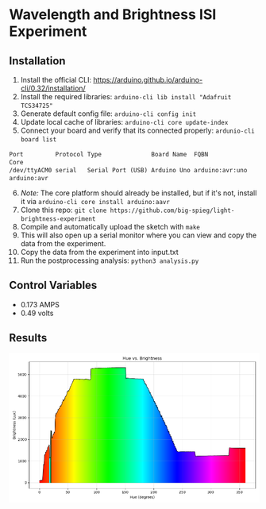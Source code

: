 # Wavelength and Brightness ISI Experiment

## Installation

1. Install the official CLI: https://arduino.github.io/arduino-cli/0.32/installation/
2. Install the required libraries: `arduino-cli lib install "Adafruit TCS34725"`
3. Generate default config file: `arduino-cli config init`
4. Update local cache of libraries: `arduino-cli core update-index`
5. Connect your board and verify that its connected properly: `ardunio-cli board list`
```
Port         Protocol Type              Board Name  FQBN            Core
/dev/ttyACM0 serial   Serial Port (USB) Arduino Uno arduino:avr:uno arduino:avr
```

6. *Note:* The core platform should already be installed, but if it's not, install it via `arduino-cli core install arduino:aavr`
7. Clone this repo: `git clone https://github.com/big-spieg/light-brightness-experiment`
8. Compile and automatically upload the sketch with `make`
9. This will also open up a serial monitor where you can view and copy the data from the experiment.
10. Copy the data from the experiment into input.txt
11. Run the postprocessing analysis: `python3 analysis.py`

## Control Variables
- 0.173 AMPS
- 0.49 volts

## Results

![figure 1](./Figure_1.png)
